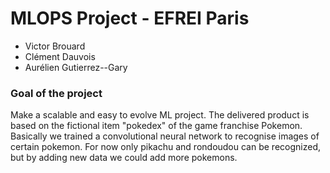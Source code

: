 # MLOPS Project - EFREI Paris

- Victor Brouard
- Clément Dauvois
- Aurélien Gutierrez--Gary

### Goal of the project

Make a scalable and easy to evolve ML project. The delivered product is based on the fictional item "pokedex" of the game franchise Pokemon. Basically we trained a convolutional neural network to recognise images of certain pokemon. For now only pikachu and rondoudou can be recognized, but by adding new data we could add more pokemons.
